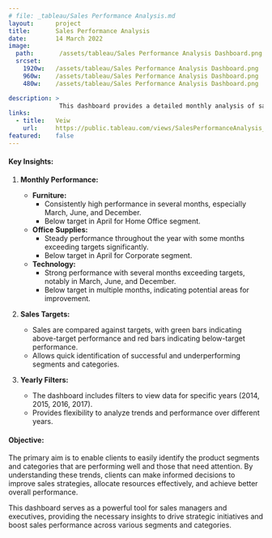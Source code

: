 ```yaml
---
# file: _tableau/Sales Performance Analysis.md
layout:      project
title:       Sales Performance Analysis
date:        14 March 2022
image:
  path:       /assets/tableau/Sales Performance Analysis Dashboard.png
  srcset:
    1920w:   /assets/tableau/Sales Performance Analysis Dashboard.png
    960w:    /assets/tableau/Sales Performance Analysis Dashboard.png
    480w:    /assets/tableau/Sales Performance Analysis Dashboard.png

description: >
              This dashboard provides a detailed monthly analysis of sales performance by product segment (Consumer, Corporate, Home Office) and product category (Furniture, Office Supplies, Technology). It helps clients identify which segments and categories have met or exceeded their sales targets and which ones have not.
links:
  - title:   Veiw
    url:     https://public.tableau.com/views/SalesPerformanceAnalysis_16339499599040/SalesPerformancevsTargetDashboard?:language=en-US&:display_count=n&:origin=viz_share_link
featured:    false
---
```

#### Key Insights:

1.  **Monthly Performance:**
    
    -   **Furniture:**
        -   Consistently high performance in several months, especially March, June, and December.
        -   Below target in April for Home Office segment.
    -   **Office Supplies:**
        -   Steady performance throughout the year with some months exceeding targets significantly.
        -   Below target in April for Corporate segment.
    -   **Technology:**
        -   Strong performance with several months exceeding targets, notably in March, June, and December.
        -   Below target in multiple months, indicating potential areas for improvement.
2.  **Sales Targets:**
    
    -   Sales are compared against targets, with green bars indicating above-target performance and red bars indicating below-target performance.
    -   Allows quick identification of successful and underperforming segments and categories.
3.  **Yearly Filters:**
    
    -   The dashboard includes filters to view data for specific years (2014, 2015, 2016, 2017).
    -   Provides flexibility to analyze trends and performance over different years.

#### Objective:

The primary aim is to enable clients to easily identify the product segments and categories that are performing well and those that need attention. By understanding these trends, clients can make informed decisions to improve sales strategies, allocate resources effectively, and achieve better overall performance.

This dashboard serves as a powerful tool for sales managers and executives, providing the necessary insights to drive strategic initiatives and boost sales performance across various segments and categories.

